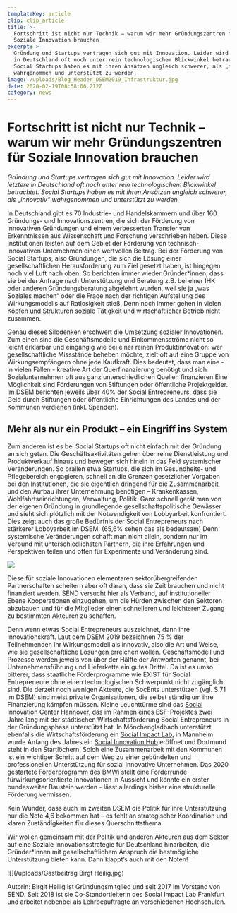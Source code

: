 ```yaml
---
templateKey: article
clip: clip_article
title: >-
  Fortschritt ist nicht nur Technik – warum wir mehr Gründungszentren für
  Soziale Innovation brauchen
excerpt: >-
  Gründung und Startups vertragen sich gut mit Innovation. Leider wird letztere
  in Deutschland oft noch unter rein technologischem Blickwinkel betrachtet.
  Social Startups haben es mit ihren Ansätzen ungleich schwerer, als „innovativ“
  wahrgenommen und unterstützt zu werden.
image: /uploads/Blog_Header_DSEM2019_Infrastruktur.jpg
date: 2020-02-19T08:58:06.212Z
category: news
---
```

# Fortschritt ist nicht nur Technik – warum wir mehr Gründungszentren für Soziale Innovation brauchen

*Gründung und Startups vertragen sich gut mit Innovation. Leider wird letztere in Deutschland oft noch unter rein technologischem Blickwinkel betrachtet. Social Startups haben es mit ihren Ansätzen ungleich schwerer, als „innovativ“ wahrgenommen und unterstützt zu werden.*

In Deutschland gibt es 70 Industrie- und Handelskammern und über 160 Gründungs- und Innovationszentren, die sich der Förderung von innovativen Gründungen und einem verbesserten Transfer von Erkenntnissen aus Wissenschaft und Forschung verschrieben haben. Diese Institutionen leisten auf dem Gebiet der Förderung von technisch-innovativen Unternehmen einen wertvollen Beitrag. Bei der Förderung von Social Startups, also Gründungen, die sich die Lösung einer gesellschaftlichen Herausforderung zum Ziel gesetzt haben, ist hingegen noch viel Luft nach oben. So berichten immer wieder Gründer*innen, dass sie bei der Anfrage nach Unterstützung und Beratung z.B. bei einer IHK oder anderen Gründungsberatung abgelehnt wurden, weil sie ja „was Soziales machen“ oder die Frage nach der richtigen Aufstellung des Wirkungsmodells auf Ratlosigkeit stieß. Denn noch immer gehen in vielen Köpfen und Strukturen soziale Tätigkeit und wirtschaftlicher Betrieb nicht zusammen.

Genau dieses Silodenken erschwert die Umsetzung sozialer Innovationen. Zum einen sind die Geschäftsmodelle und Einkommensströme nicht so leicht erklärbar und eingängig wie bei einer reinen Produktinnovation: wer gesellschaftliche Missstände beheben möchte, zielt oft auf eine Gruppe von Wirkungsempfängern ohne jede Kaufkraft. Dies bedeutet, dass man eine - in vielen Fällen - kreative Art der Querfinanzierung benötigt und sich Sozialunternehmen oft aus ganz unterschiedlichen Quellen finanzieren.Eine Möglichkeit sind Förderungen von Stiftungen oder öffentliche Projektgelder. Im DSEM berichten jeweils über 40% der Social Entrepreneurs, dass sie Geld durch Stiftungen oder öffentliche Einrichtungen des Landes und der Kommunen verdienen (inkl. Spenden).



## Mehr als nur ein Produkt – ein Eingriff ins System

Zum anderen ist es bei Social Startups oft nicht einfach mit der Gründung an sich getan. Die Geschäftsaktivitäten gehen über reine Dienstleistung und Produktverkauf hinaus und bewegen sich hinein in das Feld systemischer Veränderungen. So prallen etwa Startups, die sich im Gesundheits- und Pflegebereich engagieren, schnell an die Grenzen gesetzlicher Vorgaben bei den Institutionen, die sie eigentlich dringend für die Zusammenarbeit und den Aufbau ihrer Unternehmung benötigen – Krankenkassen, Wohlfahrtseinrichtungen, Verwaltung, Politik. Ganz schnell gerät man von der eigenen Gründung in grundlegende gesellschaftspolitische Gewässer und sieht sich plötzlich mit der Notwendigkeit von Lobbyarbeit konfrontiert. Dies zeigt auch das große Bedürfnis der Social Entrepreneurs nach stärkerer Lobbyarbeit im DSEM. (65,6% sehen das als bedeutsam) Denn systemische Veränderungen schafft man nicht allein, sondern nur im Verbund mit unterschiedlichsten Partnern, die ihre Erfahrungen und Perspektiven teilen und offen für Experimente und Veränderung sind.

![](/uploads/Blog_BildA_DSEM2019_Infrastruktur.jpg)

Diese für soziale Innovationen elementaren sektorübergreifenden Partnerschaften scheitern aber oft daran, dass sie Zeit brauchen und nicht finanziert werden. SEND versucht hier als Verband, auf institutioneller Ebene Kooperationen einzugehen, um die Hürden zwischen den Sektoren abzubauen und für die Mitglieder einen schnelleren und leichteren Zugang zu bestimmten Akteuren zu schaffen.

Denn wenn etwas Social Entrepreneurs auszeichnet, dann ihre Innovationskraft. Laut dem DSEM 2019 bezeichnen 75 % der Teilnehmenden ihr Wirkungsmodell als innovativ, also die Art und Weise, wie sie gesellschaftliche Lösungen erreichen wollen. Geschäftsmodell und Prozesse werden jeweils von über der Hälfte der Antworten genannt, bei Unternehmensführung und Lieferkette ein gutes Drittel. Da ist es umso bitterer, dass staatliche Förderprogramme wie EXIST für Social Entrepreneure ohne einen technologischen Schwerpunkt nicht zugänglich sind. Die derzeit noch wenigen Akteure, die SocEnts unterstützen (vgl. S.71 im DSEM) sind meist private Organisationen, die selbst ständig um ihre Finanzierung kämpfen müssen. Kleine Leuchttürme sind das [Social Innovation Center Hannover](https://www.wirtschaftsfoerderung-hannover.de/Personal-und-Fachkräfte/Fachkräftesicherung/Social-Innovation-Center), das im Rahmen eines ESF-Projektes zwei Jahre lang mit der städtischen Wirtschaftsförderung Social Entrepreneurs in der Gründungsphase unterstützt hat. In Mönchengladbach unterstützt ebenfalls die Wirtschaftsförderung ein [Social Impact Lab,](https://moenchengladbach.socialimpactlab.eu) in Mannheim wurde Anfang des Jahres ein [Social Innovation Hub](https://www.shub-mannheim.de) eröffnet und Dortmund steht in den Startlöchern. Solch eine Zusammenarbeit mit den Kommunen ist ein wichtiger Schritt auf dem Weg zu einer gebündelten und professionellen Unterstützung für sozial innovative Unternehmen. Das 2020 gestartete [Förderprogramm des BMWi](https://www.bmwi.de/Redaktion/DE/Artikel/Innovation/igp.html) stellt eine Förderrunde fürwirkungsorientierte Innovationen in Aussicht und könnte ein erster bundesweiter Baustein werden - lässt allerdings bisher eine strukturelle Förderung vermissen.

Kein Wunder, dass auch im zweiten DSEM die Politik für ihre Unterstützung nur die Note 4,6 bekommen hat – es fehlt an strategischer Koordination und klaren Zuständigkeiten für dieses Querschnittsthema.

Wir wollen gemeinsam mit der Politik und anderen Akteuren aus dem Sektor auf eine Soziale Innovationsstrategie für Deutschland hinarbeiten, die Gründer*innen mit gesellschaftlichem Anspruch die bestmögliche Unterstützung bieten kann. Dann klappt’s auch mit den Noten!

![](/uploads/Gastbeitrag Birgt Heilig.jpg)

Autorin: Birgit Heilig ist Gründungsmitglied und seit 2017 im Vorstand von SEND. Seit 2018 ist sie Co-Standortleiterin des Social Impact Lab Frankfurt und arbeitet nebenbei als Lehrbeauftragte an verschiedenen Hochschulen.

